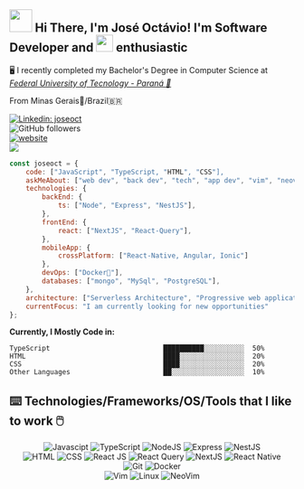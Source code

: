 <h2><img src="https://media.giphy.com/media/WUlplcMpOCEmTGBtBW/giphy.gif" width="40"> Hi There, I'm José Octávio! I'm Software Developer and <img src="https://emojis.slackmojis.com/emojis/images/1643514110/700/vim.png?1643514110" width="30"> enthusiastic</h2>

<p>
🖥️ I recently completed my Bachelor's Degree in Computer Science at 
<em><a href="https://www.utfpr.edu.br/" target="_blank">Federal University of Tecnology - Paraná 📜</a></em><br>
    <p>From Minas Gerais🔺/Brazil🇧🇷</p>
</p>

[![Linkedin: joseoct](https://img.shields.io/badge/-joseoct-blue?style=flat-square&logo=Linkedin&logoColor=white&link=https://www.linkedin.com/in/joseoct/)](https://www.linkedin.com/in/joseoct/)<br>
![GitHub followers](https://img.shields.io/github/followers/joseoct?label=Follow&style=social)<br>
[![website](https://img.shields.io/badge/Website-f6ad55.svg?&style=flat-square&logo=Google-Chrome&logoColor=black&link=https://joseoct.github.io/devfolio/)](https://joseoct.github.io/devfolio/)<br>
![](https://visitor-badge.glitch.me/badge?page_id=joseoct.joseoct)<br>

```javascript
const joseoct = {
    code: ["JavaScript", "TypeScript, "HTML", "CSS"],
    askMeAbout: ["web dev", "back dev", "tech", "app dev", "vim", "neovim", "linux"],
    technologies: {
        backEnd: {
            ts: ["Node", "Express", "NestJS"],
        },
        frontEnd: {
            react: ["NextJS", "React-Query"],
        },
        mobileApp: {
            crossPlatform: ["React-Native, Angular, Ionic"]
        },
        devOps: ["Docker🐳"],
        databases: ["mongo", "MySql", "PostgreSQL"],
    },
    architecture: ["Serverless Architecture", "Progressive web applications", "Single page applications"],
    currentFocus: "I am currently looking for new opportunities"
};
```
**Currently, I Mostly Code in:**
```text
TypeScript                            ██████████░░░░░░░░░░  50%
HTML                                  ████░░░░░░░░░░░░░░░░  20%
CSS                                   ████░░░░░░░░░░░░░░░░  20% 
Other Languages                       ██░░░░░░░░░░░░░░░░░░  10% 
```
## ⌨️ Technologies/Frameworks/OS/Tools that I like to work 🖱️ 

<div align="center">
    <div align="center">
      <img title="JavaScript" alt="Javascipt" src="https://img.shields.io/badge/JavaScript-F7DF1E?style=for-the-badge&logo=javascript&logoColor=black" />
      <img title="TypeScript" alt"TypeScript" src="https://img.shields.io/badge/TypeScript-007ACC?style=for-the-badge&logo=typescript&logoColor=white" />
      <img title="NodeJS" alt="NodeJS" src="https://img.shields.io/badge/NodeJS-339933?style=for-the-badge&logo=node.js&logoColor=white" />
      <img title="Express" alt"Express" src="https://img.shields.io/badge/Express-000000?style=for-the-badge&logo=express&logoColor=white" />
      <img title="NestJS" alt="NestJS" src="https://img.shields.io/badge/NestJS-E0234E?style=for-the-badge&logo=nestjs&logoColor=white" />
      <br>
      <img title="HTML-5" alt="HTML" src="https://img.shields.io/badge/HTML5-E34F26?style=for-the-badge&logo=html5&logoColor=white" />
      <img title="CSS-3" alt="CSS" src="https://img.shields.io/badge/CSS3-1572B6?style=for-the-badge&logo=css3&logoColor=white" />
      <img title="ReactJS" alt="React JS" src="https://img.shields.io/badge/React-20232A?style=for-the-badge&logo=react&logoColor=61DAFB" />
      <img title="React Query" alt="React Query" src="https://img.shields.io/badge/React%20Query-FF4154?style=for-the-badge&logo=reactquery&logoColor=white" />
      <img title="NextJS" alt="NextJS" src="https://img.shields.io/badge/NextJS-000000?style=for-the-badge&logo=next.js&logoColor=white" />
      <img title="React Native" alt="React Native" src="https://img.shields.io/badge/React Native-20232A?style=for-the-badge&logo=react&logoColor=61DAFB" />
      <br>
      <img title="Git" alt="Git" src="https://img.shields.io/badge/Git-F05032?style=for-the-badge&logo=git&logoColor=white" />
      <img title="Docker" alt="Docker" src="https://img.shields.io/badge/Docker-1766a5?style=for-the-badge&logo=docker&logoColor=white" />
      <br>
      <img title="Vim" alt="Vim" src="https://img.shields.io/badge/Vim-019733?style=for-the-badge&logo=vim&logoColor=white" />
      <img title="Linux" alt="Linux" src="https://img.shields.io/badge/Linux-FCC624?style=for-the-badge&logo=linux&logoColor=black" />
      <img title="NeoVim" alt="NeoVim" src="https://img.shields.io/badge/NeoVim-57A143?style=for-the-badge&logo=neovim&logoColor=white" />
    </div>
</div>
